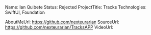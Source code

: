 Name: Ian Quibete
Status: Rejected
ProjectTitle: Tracks
Technologies: SwiftUI, Foundation

AboutMeUrl: https://github.com/nexteurarian
SourceUrl: https://github.com/nexteurarian/TracksAPP
VideoUrl:

<!---
EXAMPLE
Name<required>: John Appleseed
Status<required>: Submitted <or> Winner <or> Distinguished <or> Rejected
ProjectTitle: The Accessibility Rose
Technologies<only the first 4 are visible>: SwiftUI, RealityKit, CoreGraphic 

AboutMeUrl: https://linkedin.com/in/johnappleseed <
SourceUrl: https://github.com/johnappleseed/wwdc2025
VideoUrl: https://youtu.be/ABCDE123456

Please note that only Name and Status are mandatory fields. The other fields are optional.
-->
